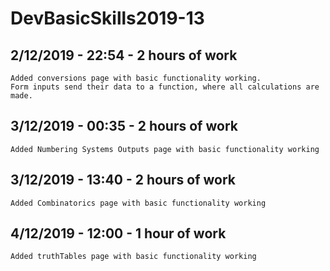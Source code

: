 # DevBasicSkills2019-13
## 2/12/2019 - 22:54 - 2 hours of work
    Added conversions page with basic functionality working.
    Form inputs send their data to a function, where all calculations are made.

## 3/12/2019 - 00:35 - 2 hours of work
    Added Numbering Systems Outputs page with basic functionality working

## 3/12/2019 - 13:40 - 2 hours of work
    Added Combinatorics page with basic functionality working

## 4/12/2019 - 12:00 - 1 hour of work
    Added truthTables page with basic functionality working